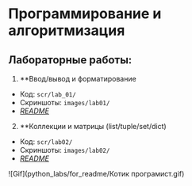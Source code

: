 # Программирование и алгоритмизация
## Лабораторные работы:
1. **Ввод/вывод и форматирование
  - Код: `scr/lab_01/`
  - Скриншоты: `images/lab01/`
  - *[README](scr/lab_01/README_lab01.md)*
2. **Коллекции и матрицы (list/tuple/set/dict)
  - Код: `scr/lab02/`
  - Скриншоты: `images/lab02/`
  - *[README](scr/lab02/README.md)*

![Gif](python_labs/for_readme/Котик програмист.gif)
